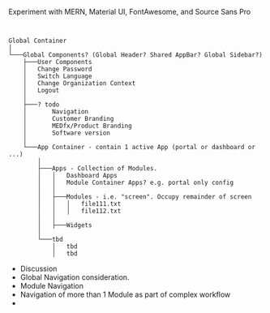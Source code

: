Experiment with MERN, Material UI, FontAwesome, and Source Sans Pro

```


Global Container
│
└───Global Components? (Global Header? Shared AppBar? Global Sidebar?)
    ├───User Components
    │   Change Password
    │   Switch Language
    │   Change Organization Context
    │   Logout
    │
    ├───? todo
    │       Navigation
    │       Customer Branding
    │       MEDfx/Product Branding
    │       Software version
    │
    └───App Container - contain 1 active App (portal or dashboard or ...)
        │
        ├───Apps - Collection of Modules.
        │   │   Dashboard Apps
        │   │   Module Container Apps? e.g. portal only config
        │   │
        │   ├───Modules - i.e. "screen". Occupy remainder of screen
        │   │   │   file111.txt
        │   │   │   file112.txt
        │   │
        │   ├───Widgets
        │
        └───tbd
            │   tbd
            │   tbd
```

* Discussion
 * Global Navigation consideration.
 * Module Navigation
 * Navigation of more than 1 Module as part of complex workflow
 *
